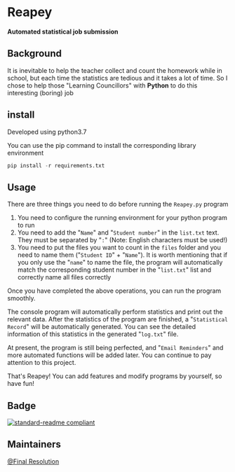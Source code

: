 # Reapey

**Automated statistical job submission**



## Background

It is inevitable to help the teacher collect and count the homework while in school, but each time the statistics are tedious and it takes a lot of time. So I chose to help those "Learning Councillors" with **Python** to do this interesting (boring) job



## install

Developed using python3.7

You can use the pip command to install the corresponding library environment

```python
pip install -r requirements.txt
```



## Usage

There are three things you need to do before running the `Reapey.py` program

1. You need to configure the running environment for your python program to run
2. You need to add the "`Name`" and "`Student number`" in the `list.txt` text. They must be separated by "`:`" (Note: English characters must be used!)
3. You need to put the files you want to count in the `files` folder and you need to name them ("`Student ID`" + "`Name`"). It is worth mentioning that if you only use the "`name`" to name the file, the program will automatically match the corresponding student number in the "`list.txt`" list and correctly name all files correctly

Once you have completed the above operations, you can run the program smoothly.

The console program will automatically perform statistics and print out the relevant data. After the statistics of the program are finished, a "`Statistical Record`" will be automatically generated. You can see the detailed information of this statistics in the generated "`log.txt`" file.



At present, the program is still being perfected, and "`Email Reminders`" and more automated functions will be added later. You can continue to pay attention to this project.

That's Reapey! You can add features and modify programs by yourself, so have fun!

## Badge

[![standard-readme compliant](https://img.shields.io/badge/readme%20style-standard-brightgreen.svg?style=flat-square)](https://github.com/RichardLitt/standard-readme)



## Maintainers

[@Final Resolution](https://github.com/Final-Resolution)











